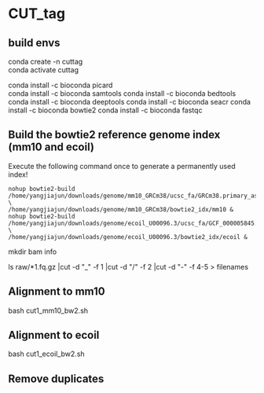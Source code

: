 # CUT_tag

## build envs  
  conda create -n cuttag  
  conda activate cuttag  

  conda install -c bioconda picard  
  conda install -c bioconda samtools
  conda install -c bioconda bedtools
  conda install -c bioconda deeptools
  conda install -c bioconda seacr
  conda install -c bioconda bowtie2
  conda install -c bioconda fastqc

## Build the bowtie2 reference genome index (mm10 and ecoil)  

Execute the following command once to generate a permanently used index!  

    nohup bowtie2-build /home/yangjiajun/downloads/genome/mm10_GRCm38/ucsc_fa/GRCm38.primary_assembly.genome.fa \
    /home/yangjiajun/downloads/genome/mm10_GRCm38/bowtie2_idx/mm10 &  
    nohup bowtie2-build /home/yangjiajun/downloads/genome/ecoil_U00096.3/ucsc_fa/GCF_000005845.2_ASM584v2_genomic.fa \
    /home/yangjiajun/downloads/genome/ecoil_U00096.3/bowtie2_idx/ecoil &

mkdir bam info

ls raw/*1.fq.gz |cut -d "_" -f 1 |cut -d "/" -f 2 |cut -d "-" -f 4-5 > filenames

## Alignment to mm10
bash cut1_mm10_bw2.sh

## Alignment to ecoil
bash cut1_ecoil_bw2.sh

## Remove duplicates





